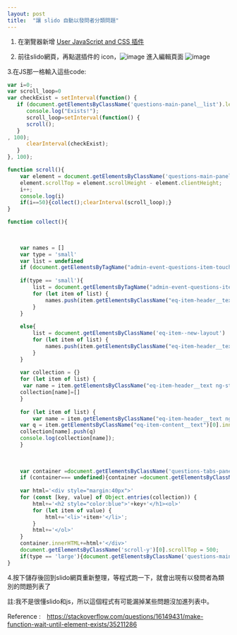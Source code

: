 ```yaml
---
layout: post
title:  "讓 slido 自動以發問者分類問題"
---
```


1. 在瀏覽器新增 [User JavaScript and CSS 插件](https://chrome.google.com/webstore/detail/user-javascript-and-css/nbhcbdghjpllgmfilhnhkllmkecfmpld)

2. 前往slido網頁，再點選插件的 icon，![image](https://user-images.githubusercontent.com/30017117/141415087-d7a94fd2-8bd1-4e6d-bc87-e1292b75cedf.png)
進入編輯頁面
![image](https://user-images.githubusercontent.com/30017117/141417465-18f9354a-986f-4ff2-8d5b-23129f48309a.png)

3.在JS那一格輸入這些code:

```js
var i=0;
var scroll_loop=0
var checkExist = setInterval(function() {
   if (document.getElementsByClassName('questions-main-panel__list').length) {
      console.log("Exists!");
      scroll_loop=setInterval(function() {
      scroll();
   }
, 100);
      clearInterval(checkExist);
   }
}, 100);

function scroll(){
	var element = document.getElementsByClassName('questions-main-panel__list')[document.getElementsByClassName('questions-main-panel__list').length-1];
	element.scrollTop = element.scrollHeight - element.clientHeight;
	i++;
	console.log(i)
	if(i==50){collect();clearInterval(scroll_loop);}
}

function collect(){

	
	
	var names = []
	var type = 'small'
	var list = undefined
	if (document.getElementsByTagName("admin-event-questions-item-touch").length == 0){type='large'}
	
	if(type == 'small'){
		list = document.getElementsByTagName("admin-event-questions-item-touch")
		for (let item of list) {
		    names.push(item.getElementsByClassName("eq-item-header__text ng-star-inserted")[0].innerText);
		}
	}
	
	else{
		list = document.getElementsByClassName('eq-item--new-layout')
		for (let item of list) {
		    names.push(item.getElementsByClassName("eq-item-header__text ng-star-inserted")[0].innerText);
		}
	}
	
	var collection = {}
	for (let item of list) {
	 var name = item.getElementsByClassName("eq-item-header__text ng-star-inserted")[0].innerText;
	collection[name]=[]
	}
	
	for (let item of list) {
	    var name = item.getElementsByClassName("eq-item-header__text ng-star-inserted")[0].innerText;
	var q = item.getElementsByClassName("eq-item-content__text")[0].innerText
	collection[name].push(q)
	console.log(collection[name]);
	}
	
	
	
	var container =document.getElementsByClassName('questions-tabs-panel')[0];
	if (container=== undefined){container =document.getElementsByClassName('flex-auto relative scroll-y')[0] ;}
	
	var html='<div style="margin:40px">'
	for (const [key, value] of Object.entries(collection)) {
		html+='<h2 style="color:blue">'+key+'</h1><ol>'
		for (let item of value) {
			html+='<li>'+item+'</li>';
		}
		html+='</ol>'
	}
	container.innerHTML+=html+'</div>'
	document.getElementsByClassName('scroll-y')[0].scrollTop = 500;
	if(type == 'large'){document.getElementsByClassName('questions-main-panel__wrapper')[0].remove();}
}
```

4.按下儲存後回到slido網頁重新整理，等程式跑一下，就會出現有以發問者為類別的問題列表了

註:我不是很懂slido和js，所以這個程式有可能漏掉某些問題沒加進列表中。

Reference :　https://stackoverflow.com/questions/16149431/make-function-wait-until-element-exists/35211286
